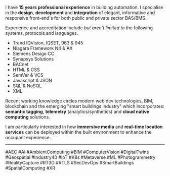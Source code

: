 I have **15 years professional experience** in building automation. I specialise in the **design**, **development** and **integration** of elegant, informative and responsive front-end's for both public and private sector BAS/BMS.

Experience and accreditation include *but aren't limited to* the following systems, protocols and languages.

- Trend IQVision, IQSET, 963 & 945
- Niagara Framework N4 & AX
- Siemens Desigo CC
- Synapsys Solutions
- BACnet
- HTML & CSS
- SemVer & VCS
- Javascript & JSON
- SQL & NoSQL
- XML

Recent working knowledge circles modern web dev technologies, BIM, blockchain and the emerging "smart buildings industry" which incorporates: **semantic tagging**, **telemetry** (analytics/synthetics) and **cloud native computing** solutions.

I am particularly interested in how **immersive media** and **real-time location services** can be deployed within the built environment to enhance the occupant experience.

---

#AEC #AI #AmbientComputing #BIM #ComputerVision #DigitalTwins #Geospatial #Industry40 #IoT #K8s #Metaverse #ML #Photogrammetry #RealityCapture #RT3D #RTLS #SecDevOps #SmartBuildings #SpatialComputing #XR

<!---
LeonRawlins/LeonRawlins is a ✨ special ✨ repository because its `README.md` (this file) appears on your GitHub profile.
You can click the Preview link to take a look at your changes.
--->
